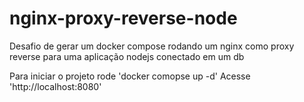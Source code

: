 # nginx-proxy-reverse-node
Desafio de gerar um docker compose rodando um nginx como proxy reverse para uma aplicação nodejs conectado em um db

Para iniciar o projeto rode 'docker comopse up -d'
Acesse 'http://localhost:8080'
